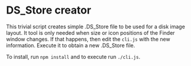 DS_Store creator
================

This trivial script creates simple .DS_Store file to be used for a disk image layout.
It tool is only needed when size or icon positions of the Finder window changes.
If that happens, then edit the `cli.js` with the new information.
Execute it to obtain a new .DS_Store file.

To install, run `npm install` and to execute run `./cli.js`.
